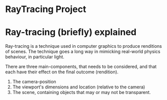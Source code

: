 # RayTracing Project

# Ray-tracing (briefly) explained

Ray-tracing is a technique used in computer graphics to produce renditions of scenes. The technique goes a long way in mimicking real-world physics behaviour, in particular light. 

There are three main-components, that needs to be considered, and that each have their effect on the final outcome (rendition).
1. The camera-position
2. The viewport's dimensions and location (relative to the camera)
3. The scene, containing objects that may or may not be transparent. 
